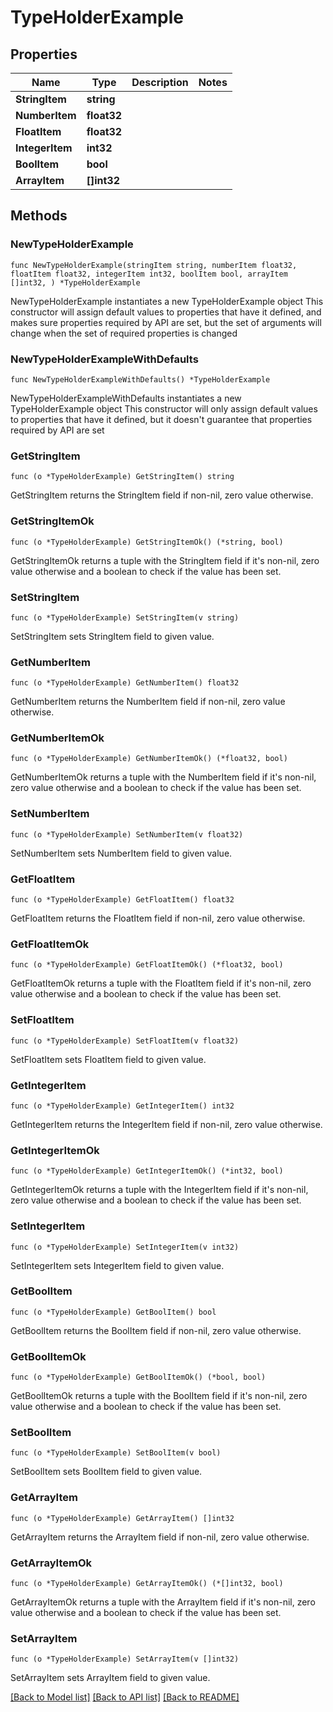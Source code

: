 # TypeHolderExample

## Properties

Name | Type | Description | Notes
------------ | ------------- | ------------- | -------------
**StringItem** | **string** |  | 
**NumberItem** | **float32** |  | 
**FloatItem** | **float32** |  | 
**IntegerItem** | **int32** |  | 
**BoolItem** | **bool** |  | 
**ArrayItem** | **[]int32** |  | 

## Methods

### NewTypeHolderExample

`func NewTypeHolderExample(stringItem string, numberItem float32, floatItem float32, integerItem int32, boolItem bool, arrayItem []int32, ) *TypeHolderExample`

NewTypeHolderExample instantiates a new TypeHolderExample object
This constructor will assign default values to properties that have it defined,
and makes sure properties required by API are set, but the set of arguments
will change when the set of required properties is changed

### NewTypeHolderExampleWithDefaults

`func NewTypeHolderExampleWithDefaults() *TypeHolderExample`

NewTypeHolderExampleWithDefaults instantiates a new TypeHolderExample object
This constructor will only assign default values to properties that have it defined,
but it doesn't guarantee that properties required by API are set

### GetStringItem

`func (o *TypeHolderExample) GetStringItem() string`

GetStringItem returns the StringItem field if non-nil, zero value otherwise.

### GetStringItemOk

`func (o *TypeHolderExample) GetStringItemOk() (*string, bool)`

GetStringItemOk returns a tuple with the StringItem field if it's non-nil, zero value otherwise
and a boolean to check if the value has been set.

### SetStringItem

`func (o *TypeHolderExample) SetStringItem(v string)`

SetStringItem sets StringItem field to given value.


### GetNumberItem

`func (o *TypeHolderExample) GetNumberItem() float32`

GetNumberItem returns the NumberItem field if non-nil, zero value otherwise.

### GetNumberItemOk

`func (o *TypeHolderExample) GetNumberItemOk() (*float32, bool)`

GetNumberItemOk returns a tuple with the NumberItem field if it's non-nil, zero value otherwise
and a boolean to check if the value has been set.

### SetNumberItem

`func (o *TypeHolderExample) SetNumberItem(v float32)`

SetNumberItem sets NumberItem field to given value.


### GetFloatItem

`func (o *TypeHolderExample) GetFloatItem() float32`

GetFloatItem returns the FloatItem field if non-nil, zero value otherwise.

### GetFloatItemOk

`func (o *TypeHolderExample) GetFloatItemOk() (*float32, bool)`

GetFloatItemOk returns a tuple with the FloatItem field if it's non-nil, zero value otherwise
and a boolean to check if the value has been set.

### SetFloatItem

`func (o *TypeHolderExample) SetFloatItem(v float32)`

SetFloatItem sets FloatItem field to given value.


### GetIntegerItem

`func (o *TypeHolderExample) GetIntegerItem() int32`

GetIntegerItem returns the IntegerItem field if non-nil, zero value otherwise.

### GetIntegerItemOk

`func (o *TypeHolderExample) GetIntegerItemOk() (*int32, bool)`

GetIntegerItemOk returns a tuple with the IntegerItem field if it's non-nil, zero value otherwise
and a boolean to check if the value has been set.

### SetIntegerItem

`func (o *TypeHolderExample) SetIntegerItem(v int32)`

SetIntegerItem sets IntegerItem field to given value.


### GetBoolItem

`func (o *TypeHolderExample) GetBoolItem() bool`

GetBoolItem returns the BoolItem field if non-nil, zero value otherwise.

### GetBoolItemOk

`func (o *TypeHolderExample) GetBoolItemOk() (*bool, bool)`

GetBoolItemOk returns a tuple with the BoolItem field if it's non-nil, zero value otherwise
and a boolean to check if the value has been set.

### SetBoolItem

`func (o *TypeHolderExample) SetBoolItem(v bool)`

SetBoolItem sets BoolItem field to given value.


### GetArrayItem

`func (o *TypeHolderExample) GetArrayItem() []int32`

GetArrayItem returns the ArrayItem field if non-nil, zero value otherwise.

### GetArrayItemOk

`func (o *TypeHolderExample) GetArrayItemOk() (*[]int32, bool)`

GetArrayItemOk returns a tuple with the ArrayItem field if it's non-nil, zero value otherwise
and a boolean to check if the value has been set.

### SetArrayItem

`func (o *TypeHolderExample) SetArrayItem(v []int32)`

SetArrayItem sets ArrayItem field to given value.



[[Back to Model list]](../README.md#documentation-for-models) [[Back to API list]](../README.md#documentation-for-api-endpoints) [[Back to README]](../README.md)


